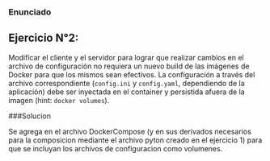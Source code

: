 ### Enunciado

## Ejercicio N°2:
Modificar el cliente y el servidor para lograr que realizar cambios en el archivo de configuración no requiera un nuevo build de las imágenes de Docker para que los mismos sean efectivos. La configuración a través del archivo correspondiente (`config.ini` y `config.yaml`, dependiendo de la aplicación) debe ser inyectada en el container y persistida afuera de la imagen (hint: `docker volumes`).

###Solucion

Se agrega en el archivo DockerCompose (y en sus derivados necesarios para la composicion mediante el archivo pyton creado en el ejercicio 1) para que se incluyan los archivos de configuracion como volumenes.
